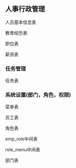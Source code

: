
## 人事行政管理

人员基本信息表

教育经历表

职位表

薪资表


### 任务管理

任务表




### 系统设置(部门，角色，权限)

菜单表

员工表

角色表

emp_role中间表

role_menu中间表

部门表





